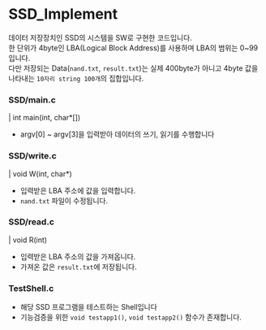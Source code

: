 # SSD_Implement
데이터 저장장치인 SSD의 시스템을 SW로 구현한 코드입니다.<br>
한 단위가 4byte인 LBA(Logical Block Address)를 사용하며 LBA의 범위는 0~99 입니다.<br>
다만 저장되는 Data(`nand.txt`, `result.txt`)는 실제 400byte가 아니고 4byte 값을 나타내는 `10자리 string 100개`의 집합입니다.

### SSD/main.c
| int main(int, char*[])
* argv[0] ~ argv[3]을 입력받아 데이터의 쓰기, 읽기를 수행합니다
### SSD/write.c
| void W(int, char*)
* 입력받은 LBA 주소에 값을 입력합니다.
* `nand.txt` 파일이 수정됩니다.
### SSD/read.c
| void R(int)
* 입력받은 LBA 주소의 값을 가져옵니다.
* 가져온 값은 `result.txt`에 저장됩니다.
### TestShell.c
* 해당 SSD 프로그램을 테스트하는 Shell입니다
* 기능검증을 위한 `void testapp1()`, `void testapp2()` 함수가 존재합니다.
